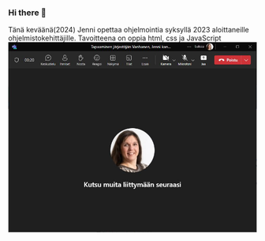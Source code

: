 ### Hi there 👋
Tänä keväänä(2024) Jenni opettaa ohjelmointia syksyllä 2023 aloittaneille ohjelmistokehittäjille.
Tavoitteena on oppia html, css ja JavaScript
![Mikki kiinni](mikki_kiinni.JPG)

<!--
**digiopejenni/digiopejenni** is a ✨ _special_ ✨ repository because its `README.md` (this file) appears on your GitHub profile.

Here are some ideas to get you started:

- 🔭 I’m currently working on ...
- 🌱 I’m currently learning ...
- 👯 I’m looking to collaborate on ...
- 🤔 I’m looking for help with ...
- 💬 Ask me about ...
- 📫 How to reach me: ...
- 😄 Pronouns: ...
- ⚡ Fun fact: ...
-->

